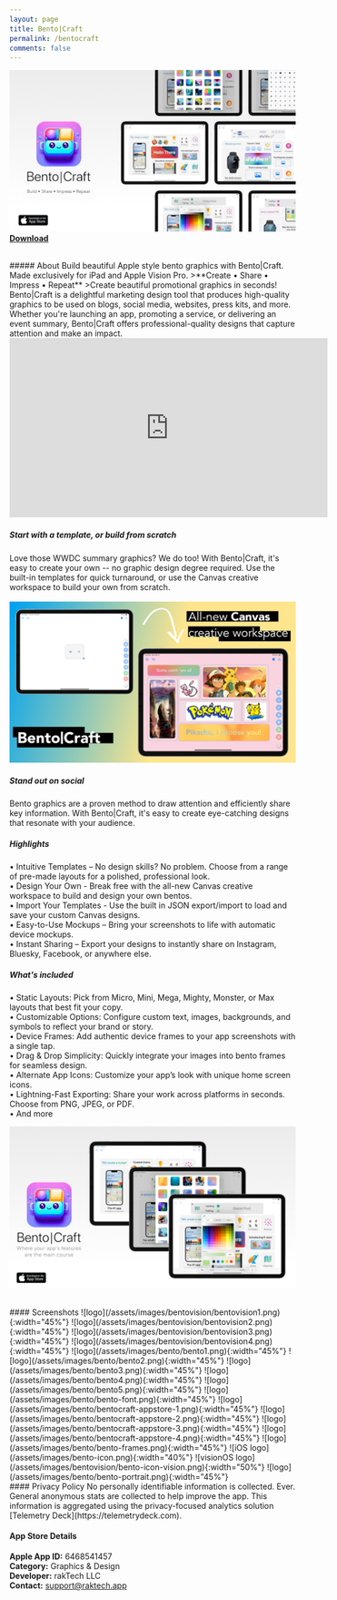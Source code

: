 ```yaml
---
layout: page
title: Bento|Craft
permalink: /bentocraft
comments: false
---
```


![Bento Craft](/assets/images/bento/bentocraft-promo2.JPG)  
[**Download**](https://apple.co/45Brl06)  

<br>
##### About
Build beautiful Apple style bento graphics with Bento|Craft. Made exclusively for iPad and Apple Vision Pro.  
>**Create • Share • Impress • Repeat**  
>Create beautiful promotional graphics in seconds! Bento|Craft is a delightful marketing design tool that produces high-quality graphics to be used on blogs, social media, websites, press kits, and more. Whether you're launching an app, promoting a service, or delivering an event summary, Bento|Craft offers professional-quality designs that capture attention and make an impact.


<iframe width="560" height="315" src="https://www.youtube.com/embed/4fYw1EQii9I" frameborder="0" allowfullscreen></iframe>
<br>

##### Start with a template, or build from scratch
Love those WWDC summary graphics? We do too! With Bento|Craft, it's easy to create your own -- no graphic design degree required. Use the built-in templates for quick turnaround, or use the Canvas creative workspace to build your own from scratch.  
<br>
![Bento Craft](/assets/images/bento/bento-promo-mon.png)  

##### Stand out on social
Bento graphics are a proven method to draw attention and efficiently share key information. With Bento|Craft, it's easy to create eye-catching designs that resonate with your audience.  

##### Highlights

• Intuitive Templates – No design skills? No problem. Choose from a range of pre-made layouts for a polished, professional look.  
• Design Your Own - Break free with the all-new Canvas creative workspace to build and design your own bentos.  
• Import Your Templates - Use the built in JSON export/import to load and save your custom Canvas designs.  
• Easy-to-Use Mockups – Bring your screenshots to life with automatic device mockups.  
• Instant Sharing – Export your designs to instantly share on Instagram, Bluesky, Facebook, or anywhere else.  
 
##### What's included   
• Static Layouts: Pick from Micro, Mini, Mega, Mighty, Monster, or Max layouts that best fit your copy.  
• Customizable Options: Configure custom text, images, backgrounds, and symbols to reflect your brand or story.  
• Device Frames: Add authentic device frames to your app screenshots with a single tap.  
• Drag & Drop Simplicity: Quickly integrate your images into bento frames for seamless design.  
• Alternate App Icons: Customize your app’s look with unique home screen icons.  
• Lightning-Fast Exporting: Share your work across platforms in seconds. Choose from PNG, JPEG, or PDF.  
• And more   

![Bento Craft](/assets/images/bento/bentocraft-promo1.png)  

<br>
#### Screenshots
![logo](/assets/images/bentovision/bentovision1.png){:width="45%"} 
![logo](/assets/images/bentovision/bentovision2.png){:width="45%"} 
![logo](/assets/images/bentovision/bentovision3.png){:width="45%"} 
![logo](/assets/images/bentovision/bentovision4.png){:width="45%"} 
![logo](/assets/images/bento/bento1.png){:width="45%"} 
![logo](/assets/images/bento/bento2.png){:width="45%"} 
![logo](/assets/images/bento/bento3.png){:width="45%"} 
![logo](/assets/images/bento/bento4.png){:width="45%"} 
![logo](/assets/images/bento/bento5.png){:width="45%"} 
![logo](/assets/images/bento/bento-font.png){:width="45%"}  
![logo](/assets/images/bento/bentocraft-appstore-1.png){:width="45%"} 
![logo](/assets/images/bento/bentocraft-appstore-2.png){:width="45%"} 
![logo](/assets/images/bento/bentocraft-appstore-3.png){:width="45%"} 
![logo](/assets/images/bento/bentocraft-appstore-4.png){:width="45%"} 
![logo](/assets/images/bento/bento-frames.png){:width="45%"}
![iOS logo](/assets/images/bento-icon.png){:width="40%"} 
![visionOS logo](/assets/images/bentovision/bento-icon-vision.png){:width="50%"} 
![logo](/assets/images/bento/bento-portrait.png){:width="45%"}

<br>
#### Privacy Policy
No personally identifiable information is collected. Ever. General anonymous stats are collected to help improve the app. This information is aggregated using the privacy-focused analytics solution [Telemetry Deck](https://telemetrydeck.com).  
<br>

#### App Store Details
**Apple App ID:** 6468541457  
**Category:** Graphics & Design  
**Developer:** rakTech LLC  
**Contact:** support@raktech.app  
